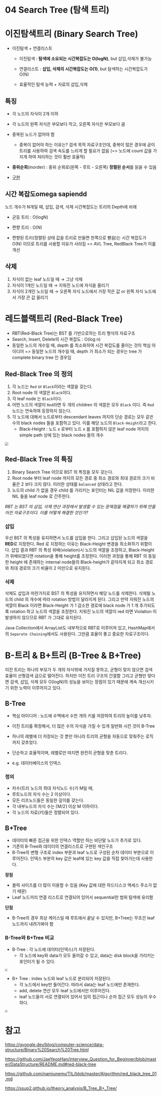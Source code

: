 # 04 Search Tree (탐색 트리)

# 이진탐색트리 (Binary Search Tree)

- 이진탐색 + 연결리스트

  - 이진탐색 : **탐색에 소요되는 시간복잡도는 O(logN)**, but 삽입,삭제가 불가능
  - 연결리스트 : **삽입, 삭제의 시간복잡도는 O(1)**, but 탐색하는 시간복잡도가 O(N)

  - 효율적인 탐색 능력 + 자료의 삽입,삭제

## 특징

- 각 노드의 자식이 2개 이하
- 각 노드의 왼쪽 자식은 부모보다 작고, 오른쪽 자식은 부모보다 큼
- 중복된 노드가 없어야 함
  - 중복이 없어야 하는 이유는? 검색 목적 자료구조인데, 중복이 많은 경우에 굳이 트리를 사용하여 검색 속도를 느리게 할 필요가 없음 (=> 노드에 count 값을 가지게 하여 처리하는 것이 훨씬 효율적)

- **중위순회**(inorder) :  중위 순회로(왼쪽 - 루트 - 오른쪽) **정렬된 순서**를 읽을 수 있음
- [구현](https://github.com/gyoogle/tech-interview-for-developer/blob/master/Computer%20Science/Data%20Structure/code/binarySearchTree.java)

## 시간 복잡도omega sapiendd

노드 개수가 N개일 때, 삽입, 검색, 삭제 시간복잡도는 트리의 Depth에 비례

- 균등 트리 : O(logN)
- 편향 트리 : O(N)

- 편향된 트리(정렬된 상태 값을 트리로 만들면 한쪽으로 뻗음)는 시간 복잡도가 O(N) 이므로 트리를 사용할 이유가 사라짐 => AVL Tree, RedBlack Tree가 이를 개선

## 삭제

1. 자식이 없는 leaf 노드일 때 → 그냥 삭제
2. 자식이 1개인 노드일 때 → 지워진 노드에 자식을 올리기
3. 자식이 2개인 노드일 때 → 오른쪽 자식 노드에서 가장 작은 값 or 왼쪽 자식 노드에서 가장 큰 값 올리기

# 레드블랙트리 (Red-Black Tree)

- RBT(Red-Black Tree)는 BST 를 기반으로하는 트리 형식의 자료구조
- Search, Insert, Delete의 시간 복잡도 : O(log n)
- 동일한 노드의 개수일 때, depth 를 최소화하여 시간 복잡도를 줄이는 것이 핵심 아이디어 
  =>  동일한 노드의 개수일 때, depth 가 최소가 되는 경우는 tree 가 complete binary tree 인 경우임

##  Red-Black Tree 의 정의

1. 각 노드는 `Red` or `Black`이라는 색깔을 갖는다.
2. Root node 의 색깔은 `Black`이다.
3. 각 leaf node 는 `Black`이다.
4. 어떤 노드의 색깔이 `Red`라면 두 개의 children 의 색깔은 모두 `Black` 이다. 즉 `Red` 노드는 연속하여 등장하지 않는다. 
5. 각 노드에 대해서 노드로부터 descendant leaves 까지의 단순 경로는 모두 같은 수의 black nodes 들을 포함하고 있다. 이를 해당 노드의 `Black-Height`라고 한다. 
   - Black-Height : 노드 x 로부터 노드 x 를 포함하지 않은 leaf node 까지의 simple path 상에 있는 black nodes 들의 개수

<img src="https://github.com/namjunemy/TIL/blob/master/Algorithm/img/red_black_02.png?raw=true" style="zoom:67%;" />

## Red-Black Tree 의 특징

1. Binary Search Tree 이므로 BST 의 특징을 모두 갖는다.
2. Root node 부터 leaf node 까지의 모든 경로 중 최소 경로와 최대 경로의 크기 비율은 2 보다 크지 않다. 이러한 상태를 `balanced` 상태라고 한다.
3. 노드의 child 가 없을 경우 child 를 가리키는 포인터는 NIL 값을 저장한다. 이러한 NIL 들을 leaf node 로 간주한다.

*RBT 는 BST 의 삽입, 삭제 연산 과정에서 발생할 수 있는 문제점을 해결하기 위해 만들어진 자료구조이다. 이를 어떻게 해결한 것인가?*

### 삽입

우선 BST 의 특성을 유지하면서 노드를 삽입을 한다. 그리고 삽입된 노드의 색깔을 **RED**로 지정한다. Red 로 지정하는 이유는 Black-Height 변경을 최소화하기 위함이다. 삽입 결과 RBT 의 특성 위배(violation)시 노드의 색깔을 조정하고, Black-Height 가 위배되었다면 rotation을 통해 height를 조정한다. 이러한 과정을 통해 RBT 의 동일한 height 에 존재하는 internal node들의 Black-height가 같아지게 되고 최소 경로와 최대 경로의 크기 비율이 2 미만으로 유지된다.

### 삭제

삭제도 삽입과 마찬가지로 BST 의 특성을 유지하면서 해당 노드를 삭제한다. 삭제될 노드의 child 의 개수에 따라 rotation 방법이 달라지게 된다. 그리고 만약 지워진 노드의 색깔이 Black 이라면 Black-Height 가 1 감소한 경로에 black node 가 1 개 추가되도록 rotation 하고 노드의 색깔을 조정한다. 지워진 노드의 색깔이 red 라면 Violation 이 발생하지 않으므로 RBT 가 그대로 유지된다.

Java Collection에서 ArrayList도 내부적으로 RBT로 이루어져 있고, HashMap에서의 `Separate Chaining`에서도 사용된다. 그만큼 효율이 좋고 중요한 자료구조이다.

# B-트리 & B+트리 (B-Tree & B+Tree)

이진 트리는 하나의 부모가 두 개의 자식밖에 가지질 못하고, 균형이 맞지 않으면 검색 효율이 선형검색 급으로 떨어진다. 하지만 이진 트리 구조의 간결함 그리고 균형만 맞다면 검색, 삽입, 삭제 모두 O(logN)의 성능을 보이는 장점이 있기 때문에 계속 개선시키기 위한 노력이 이루어지고 있다.

## B-Tree

- 핵심 아이디어 : 노드에 수백에서 수천 개의 키를 저장하여 트리의 높이를 낮추자.

- 이진 트리를 확장해서, 더 많은 수의 자식을 가질 수 있게 일반화 시킨 것이 B-Tree

- 하나의 레벨에 더 저장되는 것 뿐만 아니라 트리의 균형을 자동으로 맞춰주는 로직까지 갖추었다.

- 단순하고 효율적이며, 레벨로만 따지면 완전히 균형을 맞춘 트리다.
- e.g. 데이터베이스의 인덱스

### 정의

- 차수(트리 노드의 최대 자식노드 수)가 M일 때,
- 루트노드의 자식 수는 2 이상이다.
- 모든 리프노드들은 동일한 깊이를 갖는다.
- 각 내부노드의 자식 수는 ⌈M/2⌉ 이상 M 이하이다.
- 각 노드의 자료(키)들은 정렬되어 있다.

## B+Tree

- 데이터의 빠른 접근을 위한 인덱스 역할만 하는 비단말 노드가 추가로 있다.
- 기존의 B-Tree와 데이터의 연결리스트로 구현된 색인구조
- B-Tree의 변형 구조로 index 부분과 leaf 노드로 구성된 순차 데이터 부분으로 이루어진다. 인덱스 부분의 key 값은 leaf에 있는 key 값을 직접 찾아가는데 사용한다.

**장점**

- 블럭 사이즈를 더 많이 이용할 수 있음 (Key 값에 대한 하드디스크 액세스 주소가 없기 때문)
- Leaf 노드끼리 연결 리스트로 연결되어 있어서 sequential한 범위 탐색에 유리함

**단점**

- B-Tree의 경우 최상 케이스일 때 루트에서 끝날 수 있지만, B+Tree는 무조건 leaf 노드까지 내려가봐야 함

### B-Tree와 B+Tree 비교

- B-Tree : 각 노드에 데이터(인덱스)가 저장된다.
  - 각 노드에 key와 data가 모두 들어갈 수 있고, data는 disk block을 가리키는 포인터가 될 수 있다.

<img src="https://ssup2.github.io/images/theory_analysis/B_Tree_B+_Tree/B_Tree.PNG" style="zoom: 50%;" />

- B+ Tree : index 노드와 leaf 노드로 분리되어 저장된다.
  - 각 노드에서 key만 들어간다. 따라서 data는 leaf 노드에만 존재한다.
  - add, delete 연산 모두 leaf 노드에서만 이루어진다.
  - leaf 노드들이 서로 연결되어 있어서 임의 접근이나 순차 접근 모두 성능이 우수하다.

<img src="https://ssup2.github.io/images/theory_analysis/B_Tree_B+_Tree/B+_Tree.PNG" style="zoom:50%;" />

# 참고

https://gyoogle.dev/blog/computer-science/data-structure/Binary%20Search%20Tree.html

https://github.com/JaeYeopHan/Interview_Question_for_Beginner/blob/master/DataStructure/README.md#red-black-tree

https://github.com/namjunemy/TIL/blob/master/Algorithm/red_black_tree_01.md

https://ssup2.github.io/theory_analysis/B_Tree_B+_Tree/